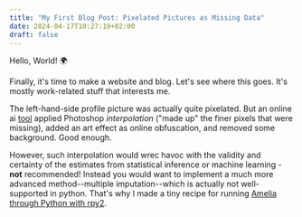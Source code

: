 ```yaml
---
title: "My First Blog Post: Pixelated Pictures as Missing Data"
date: 2024-04-17T10:27:19+02:00
draft: false
---
```


Hello, World! :earth_africa:

Finally, it's time to make a website and blog. Let's see where this goes. It's mostly work-related stuff that interests me.

The left-hand-side profile picture was actually quite pixelated. But an online ai [tool](https://picsart.com/photo-editing-tools/) applied Photoshop *interpolation* ("made up" the finer pixels that were missing), added an art effect as online obfuscation, and removed some background. Good enough.

However, such interpolation would wrec havoc with the validity and certainty of the estimates from statistical inference or machine learning - **not** recommended! Instead you would want to implement a much more advanced method--multiple imputation--which is actually not well-supported in python. That's why I made a tiny recipe for running [Amelia through Python with rpy2](https://github.com/joh4nd/amelia-rpy2).